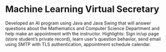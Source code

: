 # Machine Learning Virtual Secretary

Developed an AI program using Java and Java Swing that will answer questions about the Mathematics and Computer Science Department and help make an appointment with the instructor. Highlights: Sign in/up page (store student’s private record), learn user’s question behavior, send email using SMTP with TLS authentication, appointment schedule calendar.
